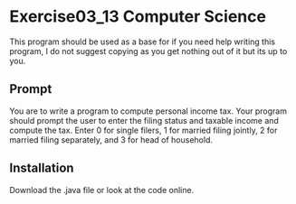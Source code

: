# Exercise03_13 Computer Science

This program should be used as a base for if you need help writing this program, I do not suggest copying as you get nothing out of it but its up to you.

## Prompt

You are to write a program to compute personal income tax. Your program should prompt the user to enter the filing status and taxable income and compute the tax. Enter 0 for single filers, 1 for married filing jointly, 2 for married filing separately, and 3 for head of household.


## Installation

Download the .java file or look at the code online.